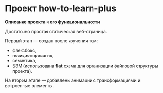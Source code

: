 # Проект how-to-learn-plus

**Описание проекта и его функциональности**

Достаточно простая статическая веб-страница.

Первый этап — создан после изучения тем:
  - флексбокс,
  - позиционирование,
  - семантика,
  - БЭМ (использована **flat** схема для организации файловой структуры проекта).

На втором этапе — добавлены анимации с трансформациями и встроенные элементы.
